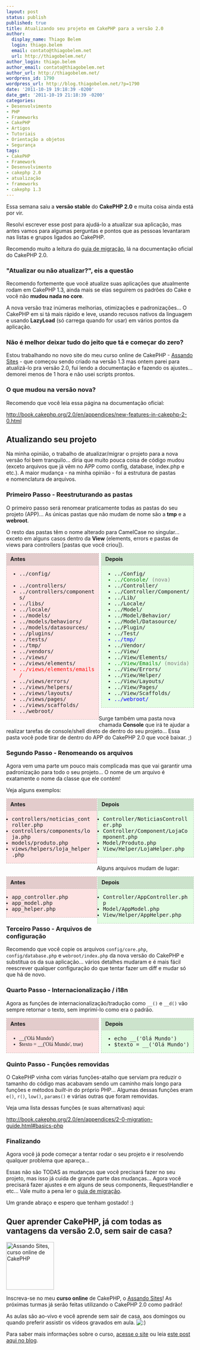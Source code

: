 ```yaml
---
layout: post
status: publish
published: true
title: Atualizando seu projeto em CakePHP para a versão 2.0
author:
  display_name: Thiago Belem
  login: thiago.belem
  email: contato@thiagobelem.net
  url: http://thiagobelem.net/
author_login: thiago.belem
author_email: contato@thiagobelem.net
author_url: http://thiagobelem.net/
wordpress_id: 1790
wordpress_url: http://blog.thiagobelem.net/?p=1790
date: '2011-10-19 19:18:39 -0200'
date_gmt: '2011-10-19 21:18:39 -0200'
categories:
- Desenvolvimento
- PHP
- Frameworks
- CakePHP
- Artigos
- Tutoriais
- Orientação a objetos
- Segurança
tags:
- CakePHP
- Framework
- Desenvolvimento
- cakephp 2.0
- atualização
- frameworks
- cakephp 1.3
---
```

<p>Essa semana saiu a <strong>versão stable</strong> do <strong>CakePHP 2.0</strong> e muita coisa ainda está por vir.</p>
<p>Resolvi escrever esse post para ajudá-lo a atualizar sua aplicação, mas antes vamos para algumas perguntas e pontos que as pessoas levantaram nas listas e grupos ligados ao CakePHP.</p>
<p>Recomendo muito a leitura do <a href="http://book.cakephp.org/2.0/en/appendices/2-0-migration-guide.html#basics-php" target="_blank">guia de migração</a>, lá na documentação oficial do CakePHP 2.0.</p>
<h3>"Atualizar ou não atualizar?", eis a questão</h3>
<p>Recomendo fortemente que você atualize suas aplicações que atualmente rodam em CakePHP 1.3, ainda mais se elas seguirem os padrões do Cake e você não <strong>mudou nada no core</strong>.</p>
<p>A nova versão traz inúmeras melhorias, otimizações e padronizações... O CakePHP em si tá mais rápido e leve, usando recusos nativos da linguagem e usando <strong>LazyLoad</strong> (só carrega quando for usar) em vários pontos da aplicação.</p>
<h3>Não é melhor deixar tudo do jeito que tá e começar do zero?</h3>
<p>Estou trabalhando no novo site do meu curso online de CakePHP - <a title="Assando Sites, curso online de CakePHP" href="http://assando-sites.com.br/" target="_blank">Assando Sites</a> - que começou sendo criado na versão 1.3 mas ontem parei para atualizá-lo pra versão 2.0, fui lendo a documentação e fazendo os ajustes... demorei menos de 1 hora e não usei scripts prontos.</p>
<h3>O que mudou na versão nova?</h3>
<p>Recomendo que você leia essa página na documentação oficial:</p>
<p><a href="http://book.cakephp.org/2.0/en/appendices/new-features-in-cakephp-2-0.html">http://book.cakephp.org/2.0/en/appendices/new-features-in-cakephp-2-0.html</a></p>
<h2>Atualizando seu projeto</h2>
<p>Na minha opinião, o trabalho de atualizar/migrar o projeto para a nova versão foi bem tranquilo... diria que muito pouca coisa de código mudou (exceto arquivos que já vêm no APP como config, database, index.php e etc.). A maior mudança - na minha opinião - foi a estrutura de pastas e nomenclatura de arquivos.</p>
<h3>Primeiro Passo - Reestruturando as pastas</h3>
<p>O primeiro passo será renomear praticamente todas as pastas do seu projeto (APP)... As únicas pastas que não mudam de nome são a <strong>tmp</strong> e a <strong>webroot</strong>.</p>
<p>O resto das pastas têm o nome alterado para CamelCase no singular... exceto em alguns casos dentro da <strong>View</strong> (elements, errors e pastas de views para controllers [pastas que você criou]).</p>
<div style="background: rgba(255,0,0,.1); border: 1px dashed rgba(0,0,0,.2); margin-bottom: 20px; width: 45%; float: left; padding: 10px 10px 0 10px;">
<h4 style="margin: 0 0 10px 0; padding: 0;background: rgba(0, 0, 0, .1);padding: 6px 10px 8px;margin: -10px -10px 10px -10px;border-bottom: 1px dashed silver;">Antes</h4>
<ul style="font-family: Consolas, monospace;">
<li>../config/</li>
<li style="list-style: none; color: white">.</li>
<li>../controllers/</li>
<li>../controllers/components/</li>
<li>../libs/</li>
<li>../locale/</li>
<li>../models/</li>
<li>../models/behaviors/</li>
<li>../models/datasources/</li>
<li>../plugins/</li>
<li>../tests/</li>
<li>../tmp/</li>
<li>../vendors/</li>
<li>../views/</li>
<li>../views/elements/</li>
<li style="color: red;">../views/elements/emails/</li>
<li>../views/errors/</li>
<li>../views/helpers/</li>
<li>../views/layouts/</li>
<li>../views/pages/</li>
<li>../views/scaffolds/</li>
<li>../webroot/</li>
</ul>
</div>
<div style="background: rgba(0,255,0,.1); border: 1px dashed rgba(0,0,0,.2); margin-bottom: 20px; width: 45%; float: right; padding: 10px 10px 0 10px;">
<h4 style="margin: 0 0 10px 0; padding: 0;background: rgba(0, 0, 0, .1);padding: 6px 10px 8px;margin: -10px -10px 10px -10px;border-bottom: 1px dashed silver;">Depois</h4>
<ul style="font-family: Consolas, monospace;">
<li>../Config/</li>
<li style="color: green;">../Console/ <span style="color: gray;">(nova)</span></li>
<li>../Controller/</li>
<li>../Controller/Component/</li>
<li>../Lib/</li>
<li>../Locale/</li>
<li>../Model/</li>
<li>../Model/Behavior/</li>
<li>../Model/Datasource/</li>
<li>../Plugin/</li>
<li>../Test/</li>
<li style="color: blue;">../tmp/</li>
<li>../Vendor/</li>
<li>../View/</li>
<li>../View/Elements/</li>
<li style="color: green;">../View/Emails/ <span style="color: gray;">(movida)</span></li>
<li>../View/Errors/</li>
<li>../View/Helper/</li>
<li>../View/Layouts/</li>
<li>../View/Pages/</li>
<li>../View/Scaffolds/</li>
<li style="color: blue;">../webroot/</li>
</ul>
</div>
<p>Surge também uma pasta nova chamada <strong>Console</strong> que irá te ajudar a realizar tarefas de console/shell direto de dentro do seu projeto... Essa pasta você pode tirar de dentro do APP do CakePHP 2.0 que você baixar. ;)</p>
<h3>Segundo Passo - Renomeando os arquivos</h3>
<p>Agora vem uma parte um pouco mais complicada mas que vai garantir uma padronização para todo o seu projeto... O nome de um arquivo é exatamente o nome da classe que ele contém!</p>
<p>Veja alguns exemplos:</p>
<div style="background: rgba(255,0,0,.1); border: 1px dashed rgba(0,0,0,.2); margin-bottom: 20px; width: 44%; float: left; padding: 10px 10px 0 10px;">
<h4 style="margin: 0 0 10px 0; padding: 0;background: rgba(0, 0, 0, .1);padding: 6px 10px 8px;margin: -10px -10px 10px -10px;border-bottom: 1px dashed silver;">Antes</h4>
<ul style="font-family: Consolas, monospace; margin-left: -20px;">
<li>controllers/noticias_controller.php</li>
<li>controllers/components/loja.php</li>
<li>models/produto.php</li>
<li>views/helpers/loja_helper.php</li>
</ul>
</div>
<div style="background: rgba(0,255,0,.1); border: 1px dashed rgba(0,0,0,.2); margin-bottom: 20px; width: 47%; float: right; padding: 10px 10px 0 10px;">
<h4 style="margin: 0 0 10px 0; padding: 0;background: rgba(0, 0, 0, .1);padding: 6px 10px 8px;margin: -10px -10px 10px -10px;border-bottom: 1px dashed silver;">Depois</h4>
<ul style="font-family: Consolas, monospace; margin-left: -20px;">
<li>Controller/NoticiasController.php</li>
<li>Controller/Component/LojaComponent.php</li>
<li>Model/Produto.php</li>
<li>View/Helper/LojaHelper.php</li>
</ul>
</div>
<p>Alguns arquivos mudam de lugar:</p>
<div style="background: rgba(255,0,0,.1); border: 1px dashed rgba(0,0,0,.2); margin-bottom: 20px; width: 44%; float: left; padding: 10px 10px 0 10px;">
<h4 style="margin: 0 0 10px 0; padding: 0;background: rgba(0, 0, 0, .1);padding: 6px 10px 8px;margin: -10px -10px 10px -10px;border-bottom: 1px dashed silver;">Antes</h4>
<ul style="font-family: Consolas, monospace; margin-left: -20px;">
<li>app_controller.php</li>
<li>app_model.php</li>
<li>app_helper.php</li>
</ul>
</div>
<div style="background: rgba(0,255,0,.1); border: 1px dashed rgba(0,0,0,.2); margin-bottom: 20px; width: 47%; float: right; padding: 10px 10px 0 10px;">
<h4 style="margin: 0 0 10px 0; padding: 0;background: rgba(0, 0, 0, .1);padding: 6px 10px 8px;margin: -10px -10px 10px -10px;border-bottom: 1px dashed silver;">Depois</h4>
<ul style="font-family: Consolas, monospace; margin-left: -20px;">
<li>Controller/AppController.php</li>
<li>Model/AppModel.php</li>
<li>View/Helper/AppHelper.php</li>
</ul>
</div>
<h3>Terceiro Passo - Arquivos de configuração</h3>
<p>Recomendo que você copie os arquivos <code>config/core.php</code>, <code>config/database.php</code> e <code>webroot/index.php</code> da nova versão do CakePHP e substitua os da sua aplicação... vários detalhes mudaram e é mais fácil reescrever qualquer configuração do que tentar fazer um diff e mudar só que há de novo.</p>
<h3>Quarto Passo - Internacionalização / i18n</h3>
<p>Agora as funções de internacionalização/tradução como <code>__()</code> e <code>__d()</code> vão sempre retornar o texto, sem imprimí-lo como era o padrão.</p>
<div style="background: rgba(255,0,0,.1); border: 1px dashed rgba(0,0,0,.2); margin-bottom: 20px; width: 45%; float: left; padding: 10px 10px 0 10px;">
<h4 style="margin: 0 0 10px 0; padding: 0;background: rgba(0, 0, 0, .1);padding: 6px 10px 8px;margin: -10px -10px 10px -10px;border-bottom: 1px dashed silver;">Antes</h4>
<ul style="font-family: Consolas;">
<li>__('Olá Mundo')</li>
<li>$texto = __('Olá Mundo', true)</li>
</ul>
</div>
<div style="background: rgba(0,255,0,.1); border: 1px dashed rgba(0,0,0,.2); margin-bottom: 20px; width: 45%; float: right; padding: 10px 10px 0 10px;">
<h4 style="margin: 0 0 10px 0; padding: 0;background: rgba(0, 0, 0, .1);padding: 6px 10px 8px;margin: -10px -10px 10px -10px;border-bottom: 1px dashed silver;">Depois</h4>
<ul style="font-family: Consolas, monospace;">
<li>echo __('Olá Mundo')</li>
<li>$texto = __('Olá Mundo')</li>
</ul>
</div>
<h3>Quinto Passo - Funções removidas</h3>
<p>O CakePHP vinha com várias funções-atalho que serviam pra reduzir o tamanho do código mas acabavam sendo um caminho mais longo para funções e métodos <em>built-in</em> do próprio PHP... Algumas dessas funções eram <code>e()</code>, <code>r()</code>, <code>low()</code>, <code>params()</code> e várias outras que foram removidas.</p>
<p>Veja uma lista dessas funções (e suas alternativas) aqui:</p>
<p><a href="http://book.cakephp.org/2.0/en/appendices/2-0-migration-guide.html#basics-php" target="_blank">http://book.cakephp.org/2.0/en/appendices/2-0-migration-guide.html#basics-php</a></p>
<h3>Finalizando</h3>
<p>Agora você já pode começar a tentar rodar o seu projeto e ir resolvendo qualquer problema que apareça...</p>
<p>Essas não são TODAS as mudanças que você precisará fazer no seu projeto, mas isso já cuida de grande parte das mudanças... Agora você precisará fazer ajustes e em alguns de seus components, RequestHandler e etc... Vale muito a pena ler o <a href="http://book.cakephp.org/2.0/en/appendices/2-0-migration-guide.html#basics-php" target="_blank">guia de migração</a>.</p>
<p>Um grande abraço e espero que tenham gostado! :)</p>
<h2>Quer aprender CakePHP, já com todas as vantagens da versão 2.0, sem sair de casa?</h2>
<p><a href="http://assando-sites.com.br/"><img src="http://blog.thiagobelem.net/wp-content/uploads/2011/07/cookie.png" alt="Assando Sites, curso online de CakePHP" title="Assando Sites, curso online de CakePHP" width="128" height="128" class="alignright size-full wp-image-1737"></a></p>
<p>Inscreva-se no meu <strong>curso online</strong> de CakePHP, o <a title="Assando Sites, curso online de CakePHP" href="http://assando-sites.com.br/" target="_blank">Assando Sites</a>! As próximas turmas já serão feitas utilizando o CakePHP 2.0 como padrão!</p>
<p>As aulas são ao-vivo e você aprende sem sair de casa, aos domingos ou quando preferir assistir os vídeos gravados em aula. <img src="http://blog.thiagobelem.net/wp-includes/images/smilies/icon_smile.gif" alt=":)" /></p>
<p>Para saber mais informações sobre o curso, <a title="Assando Sites, curso online de CakePHP" href="http://assando-sites.com.br/" target="_blank">acesse o site</a> ou leia <a title="Curso online de CakePHP" href="http://blog.thiagobelem.net/curso-online-de-cakephp/" target="_blank">este post aqui no blog</a>.</p>

